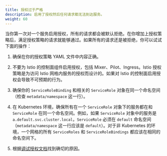 ```yaml
---
title: 授权过于严格 
description: 启用了授权然后任何请求都无法到达服务。
weight: 60
---
```


当你第一次对一个服务启用授权，所有的请求都会被默认拒绝。在你增加上授权策略后，满足授权策略的请求就能够通过。如果所有的请求还是被拒绝，你可以试试下面的操作：

1. 确保在你的授权策略 YAML 文件中内容正确。

1. 不要为 Istio 的控制面组件启用授权，包括 Mixer、Pilot、Ingress。Istio 授权策略是为访问 Istio 网格内服务的授权而设计的。如果对 Istio 的控制面启用授权会导致不可预期的行为。

1. 确保你的 `ServiceRoleBinding` 和相关的 `ServiceRole` 对象在同一个命名空间（检查 `metadata/namespace` 这一行）。

1. 在 Kubernetes 环境，确保所有在一个 `ServiceRole` 对象下的服务都在和 `ServiceRole` 在同一个命名空间。例如，如果 `ServiceRole` 对象中的服务是 `a.default.svc.cluster.local`，`ServiceRole` 必须在 `default` 命名空间（`metadata/namespace` 这一行应该是 `default`）。对于非 Kubernetes 的环境，一个网格的所有 `ServiceRoles` 和 `ServiceRoleBindings` 都应该在相同的命名空间下。

1. 根据[调试授权文档](/zh/help/ops/security/debugging-authorization/)找到确切的原因。